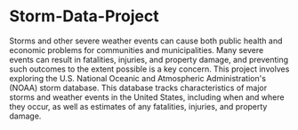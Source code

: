 # Storm-Data-Project
Storms and other severe weather events can cause both public health and economic problems for communities and municipalities. Many severe events can result in fatalities, injuries, and property damage, and preventing such outcomes to the extent possible is a key concern.  This project involves exploring the U.S. National Oceanic and Atmospheric Administration's (NOAA) storm database. This database tracks characteristics of major storms and weather events in the United States, including when and where they occur, as well as estimates of any fatalities, injuries, and property damage.
